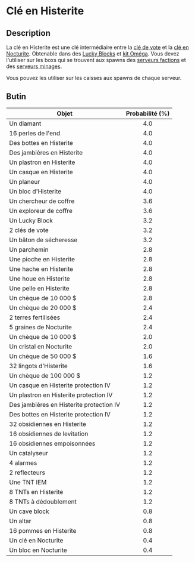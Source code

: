 # Clé en Histerite

## Description
La clé en Histerite est une clé intermédiaire entre la [clé de vote](https://histeria.fr/wiki/clés/vote-key) et la [clé en Nocturite](https://histeria.fr/wiki/clés/nocturite-key). Obtenable dans des [Lucky Blocks](https://histeria.fr/wiki/blocs/lucky-block) et [kit Oméga](https://histeria.fr/wiki/récompenses/kits). Vous devez l'utiliser sur les boxs qui se trouvent aux spawns des [serveurs factions](https://histeria.fr/wiki/mondes/faction-servers) et des [serveurs minages](https://histeria.fr/wiki/mondes/minage-servers).

Vous pouvez les utiliser sur les caisses aux spawns de chaque serveur.

## Butin

| Objet | Probabilité (%) |
| --- | :----: |
| Un diamant | 4.0 |
| 16 perles de l'end | 4.0 |
| Des bottes en Histerite | 4.0 |
| Des jambières en Histerite | 4.0 |
| Un plastron en Histerite | 4.0 |
| Un casque en Histerite | 4.0 |
| Un planeur | 4.0 |
| Un bloc d'Histerite | 4.0 |
| Un chercheur de coffre | 3.6 |
| Un exploreur de coffre | 3.6 |
| Un Lucky Block | 3.2 |
| 2 clés de vote | 3.2 |
| Un bâton de sécheresse | 3.2 |
| Un parchemin | 2.8 |
| Une pioche en Histerite | 2.8 |
| Une hache en Histerite | 2.8 |
| Une houe en Histerite | 2.8 |
| Une pelle en Histerite | 2.8 |
| Un chèque de 10 000 $ | 2.8 |
| Un chèque de 20 000 $ | 2.4 |
| 2 terres fertilisées | 2.4 |
| 5 graines de Nocturite | 2.4 |
| Un chèque de 10 000 $ | 2.0 |
| Un cristal en Nocturite | 2.0 |
| Un chèque de 50 000 $ | 1.6 |
| 32 lingots d'Histerite | 1.6 |
| Un chèque de 100 000 $ | 1.2 |
| Un casque en Histerite protection IV | 1.2 |
| Un plastron en Histerite protection IV | 1.2 |
| Des jambières en Histerite protection IV | 1.2 |
| Des bottes en Histerite protection IV | 1.2 |
| 32 obsidiennes en Histerite | 1.2 |
| 16 obsidiennes de levitation | 1.2 |
| 16 obsidiennes empoisonnées | 1.2 |
| Un catalyseur | 1.2 |
| 4 alarmes | 1.2 |
| 2 reflecteurs | 1.2 |
| Une TNT IEM | 1.2 |
| 8 TNTs en Histerite | 1.2 |
| 8 TNTs à dédoublement | 1.2 |
| Un cave block | 0.8 |
| Un altar | 0.8 |
| 16 pommes en Histerite | 0.8 |
| Un clé en Nocturite | 0.4 |
| Un bloc en Nocturite | 0.4 |